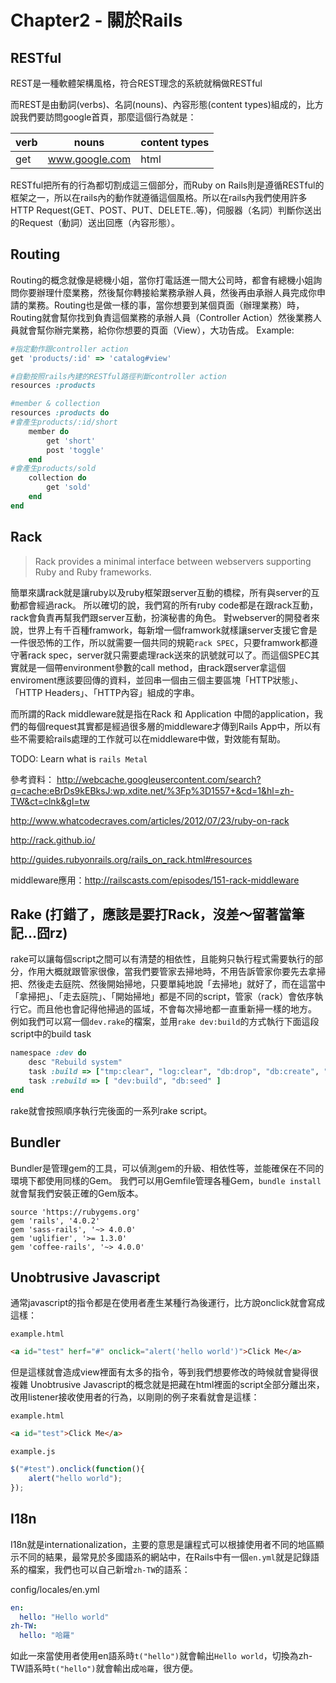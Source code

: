# Chapter2 - 關於Rails
## RESTful
REST是一種軟體架構風格，符合REST理念的系統就稱做RESTful

而REST是由動詞(verbs)、名詞(nouns)、內容形態(content types)組成的，比方說我們要訪問google首頁，那麼這個行為就是：

| verb | nouns | content types |
| ------------ | ----------- | ----------- |
| get       |  www.google.com |  html |

RESTful把所有的行為都切割成這三個部分，而Ruby on Rails則是遵循RESTful的框架之一，所以在rails內的動作就遵循這個風格。所以在rails內我們使用許多HTTP Request(GET、POST、PUT、DELETE..等)，伺服器（名詞）判斷你送出的Request（動詞）送出回應（內容形態）。




## Routing
Routing的概念就像是總機小姐，當你打電話進一間大公司時，都會有總機小姐詢問你要辦理什麼業務，然後幫你轉接給業務承辦人員，然後再由承辦人員完成你申請的業務。Routing也是做一樣的事，當你想要到某個頁面（辦理業務）時，Routing就會幫你找到負責這個業務的承辦人員（Controller Action）然後業務人員就會幫你辦完業務，給你你想要的頁面（View），大功告成。
Example:

```ruby
#指定動作跟controller action
get 'products/:id' => 'catalog#view'

#自動按照rails內建的RESTful路徑判斷controller action
resources :products

#member & collection
resources :products do
#會產生products/:id/short
 	member do
		get 'short'
		post 'toggle'
	end
#會產生products/sold
	collection do
		get 'sold'
	end
end
```


## Rack

> Rack provides a minimal interface between webservers supporting Ruby and Ruby frameworks.

簡單來講rack就是讓ruby以及ruby框架跟server互動的橋樑，所有與server的互動都會經過rack。
所以確切的說，我們寫的所有ruby code都是在跟rack互動，rack會負責再幫我們跟server互動，扮演秘書的角色。
對webserver的開發者來說，世界上有千百種framwork，每新增一個framwork就樣讓server支援它會是一件很恐怖的工作，所以就需要一個共同的規範`rack SPEC`，只要framwork都遵守著rack spec，server就只需要處理rack送來的訊號就可以了。而這個SPEC其實就是一個帶environment參數的call method，由rack跟server拿這個enviroment應該要回傳的資料，並回串一個由三個主要區塊「HTTP狀態」、「HTTP Headers」、「HTTP內容」組成的字串。

而所謂的Rack middleware就是指在Rack 和 Application 中間的application，我們的每個request其實都是經過很多層的middleware才傳到Rails App中，所以有些不需要給rails處理的工作就可以在middleware中做，對效能有幫助。

TODO: Learn what is `rails Metal`


參考資料：
http://webcache.googleusercontent.com/search?q=cache:eBrDs9kEBksJ:wp.xdite.net/%3Fp%3D1557+&cd=1&hl=zh-TW&ct=clnk&gl=tw


http://www.whatcodecraves.com/articles/2012/07/23/ruby-on-rack


http://rack.github.io/


http://guides.rubyonrails.org/rails_on_rack.html#resources


middleware應用：http://railscasts.com/episodes/151-rack-middleware

## Rake (打錯了，應該是要打Rack，沒差～留著當筆記...囧rz)
rake可以讓每個script之間可以有清楚的相依性，且能夠只執行程式需要執行的部分，作用大概就跟管家很像，當我們要管家去掃地時，不用告訴管家你要先去拿掃把、然後走去庭院、然後開始掃地，只要單純地說「去掃地」就好了，而在這當中「拿掃把」、「走去庭院」、「開始掃地」都是不同的script，管家（rack）會依序執行它。而且他也會記得他掃過的區域，不會每次掃地都一直重新掃一樣的地方。
例如我們可以寫一個`dev.rake`的檔案，並用`rake dev:build`的方式執行下面這段script中的build task

```ruby
namespace :dev do
	desc "Rebuild system"
	task :build => ["tmp:clear", "log:clear", "db:drop", "db:create", "db:migrate"]
	task :rebuild => [ "dev:build", "db:seed" ]
end
```
rake就會按照順序執行完後面的一系列rake script。


## Bundler
Bundler是管理gem的工具，可以偵測gem的升級、相依性等，並能確保在不同的環境下都使用同樣的Gem。
我們可以用Gemfile管理各種Gem，`bundle install`就會幫我們安裝正確的Gem版本。

```
source 'https://rubygems.org'
gem 'rails', '4.0.2'
gem 'sass-rails', '~> 4.0.0'
gem 'uglifier', '>= 1.3.0'
gem 'coffee-rails', '~> 4.0.0'
```


## Unobtrusive Javascript

通常javascript的指令都是在使用者產生某種行為後運行，比方說onclick就會寫成這樣：

`example.html`
```html
<a id="test" herf="#" onclick="alert('hello world')">Click Me</a>
```

但是這樣就會造成view裡面有太多的指令，等到我們想要修改的時候就會變得很複雜
Unobtrusive Javascript的概念就是把藏在html裡面的script全部分離出來，改用listener接收使用者的行為，以剛剛的例子來看就會是這樣：

`example.html`
```html
<a id="test">Click Me</a>
```
`example.js`
```javascript
$("#test").onclick(function(){
	alert("hello world");
});
```

## I18n
I18n就是internationalization，主要的意思是讓程式可以根據使用者不同的地區顯示不同的結果，最常見於多國語系的網站中，在Rails中有一個`en.yml`就是記錄語系的檔案，我們也可以自己新增`zh-TW`的語系：

config/locales/en.yml
```yaml
en:
  hello: "Hello world"
zh-TW:
  hello: "哈羅"
```

如此一來當使用者使用en語系時`t("hello")`就會輸出`Hello world`，切換為zh-TW語系時`t("hello")`就會輸出成`哈羅`，很方便。

